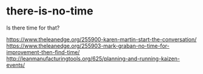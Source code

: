 # there-is-no-time
Is there time for that?

https://www.theleanedge.org/255900-karen-martin-start-the-conversation/
https://www.theleanedge.org/255903-mark-graban-no-time-for-improvement-then-find-time/
http://leanmanufacturingtools.org/625/planning-and-running-kaizen-events/
